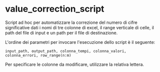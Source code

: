 # value_correction_script

Script ad hoc per automatizzare la correzione del numero di cifre significative dati i nomi di tre colonne di excel, il range verticale di celle, il path del file di input e un path per il file di destinazione.

L'ordine dei parametri per invocare l'esecuzione dello script è il seguente:

```input_path, output_path, colonna_tempi, colonna_valori, colonna_errori, row_range(n:m)```

Per specificare le colonne da modificare, utilizzare la relativa lettera.
